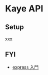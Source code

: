 # Kaye API

## Setup

xxx

## FYI

- [express 入門](https://www.wakuwakubank.com/posts/632-nodejs-express-overview/#index_id2)
